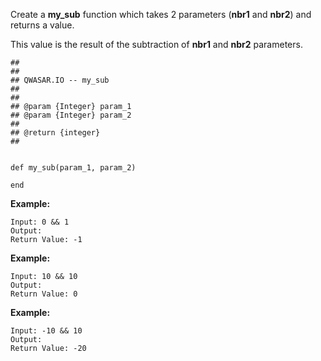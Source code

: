 Create a ****my_sub**** function which takes 2 parameters (****nbr1**** and ****nbr2****) and returns a value.

This value is the result of the subtraction of ****nbr1**** and ****nbr2**** parameters.

	##
	##
	## QWASAR.IO -- my_sub
	##
	##
	## @param {Integer} param_1
	## @param {Integer} param_2
	##
	## @return {integer}
	##
	
	
	def my_sub(param_1, param_2)
	
	end

****Example:****

	Input: 0 && 1
	Output: 
	Return Value: -1

****Example:****

	Input: 10 && 10
	Output: 
	Return Value: 0

****Example:****

	Input: -10 && 10
	Output: 
	Return Value: -20
